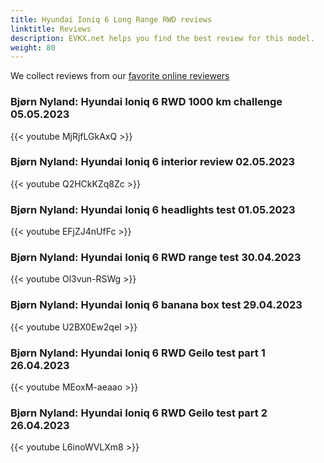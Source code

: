 ```yaml
---
title: Hyundai Ioniq 6 Long Range RWD reviews
linktitle: Reviews
description: EVKX.net helps you find the best review for this model. 
weight: 80
---
```

We collect reviews from our [favorite online reviewers](/guides/evreviewers/)

### Bjørn Nyland: Hyundai Ioniq 6 RWD 1000 km challenge 05.05.2023

{{< youtube MjRjfLGkAxQ >}}

### Bjørn Nyland: Hyundai Ioniq 6 interior review 02.05.2023

{{< youtube Q2HCkKZq8Zc >}}

### Bjørn Nyland: Hyundai Ioniq 6 headlights test 01.05.2023

{{< youtube EFjZJ4nUfFc >}}

### Bjørn Nyland: Hyundai Ioniq 6 RWD range test 30.04.2023

{{< youtube Ol3vun-RSWg >}}

### Bjørn Nyland: Hyundai Ioniq 6 banana box test 29.04.2023

{{< youtube U2BX0Ew2qeI >}}

### Bjørn Nyland: Hyundai Ioniq 6 RWD Geilo test part 1 26.04.2023

{{< youtube MEoxM-aeaao >}}

### Bjørn Nyland: Hyundai Ioniq 6 RWD Geilo test part 2 26.04.2023

{{< youtube L6inoWVLXm8 >}}

